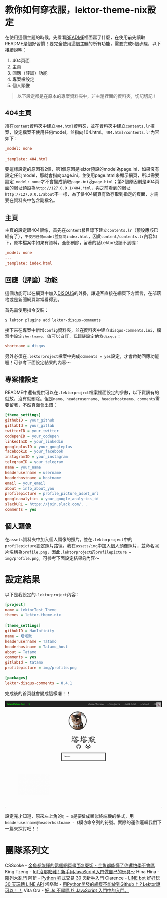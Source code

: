 教你如何穿衣服，lektor-theme-nix設定
===

在使用這個主題的時候，先看看[README](https://github.com/rlaverde/lektor-theme-nix/)裡面寫了什麼，在使用前先讀取README是個好習慣！要完全使用這個主題的所有功能，需要完成5個步驟，以下接續說明：

1. 404頁面
2. 主頁
3. 回應（評論）功能
4. 專案檔設定
5. 個人頭像

> 以下設定都是在原本的專案資料夾中，非主題裡面的資料夾，切記切記！

## 404主頁

須在`content`資料夾中建立`404.html`資料夾，並在資料夾中建立`contents.lr`檔案，設定檔案不使用任何model，並指向404.html。`404.html/contents.lr`內容如下：

```ini
_model: none
---
_template: 404.html
```

要這樣設定的原因有2個，第1個原因是lektor預設的model為page.ini，如果沒有設定任何model，那就會指向page.ini，並使用page.html來顯示網頁，所以需要設定`_model: none`才不會變成讀取`page.ini`及`page.html`；第2個原因則是404頁面的網址預設為`http://127.0.0.1/404.html`，與之前看到的網址`http://127.0.0.1/about`不一樣，為了使404網頁有效存取到指定的頁面，才需要在資料夾中包含副檔名。

## 主頁

主頁的設定跟404很像，首先在`content`根目錄下建立`contents.lr`（預設應該已經有了），`不使用任何model`並`指向index.html`，因此`content/contents.lr`內容如下，原本檔案中如果有資料，全部刪除，留著的話Lektor也讀不到喔：

```ini
_model: none
---
_template: index.html
```

## 回應（評論）功能

這個功能可以在網頁中加入[DISQUS](https://disqus.com/)的外掛，讓遊客直接在網頁下方留言，在部落格或是新聞網頁常常看得到。

首先需使用指令安裝：

```
$ lektor plugins add lektor-disqus-comments
```

接下來在專案中新增`config`資料夾，並在資料夾中建立`disqus-comments.ini`，檔案中設定`shortname`，值可以自訂，我這邊設定他為`disqus`：

```ini
shortname = disqus
```

另外必須在`.lektorproject`檔案中完成`comments = yes`設定，才會啟動回應功能喔！可參考下面設定結果的內容～

## 專案檔設定

README中還有提供可以在`.lektorproject`檔案裡面設定的參數，以下資訊有的就放，沒有就刪除。但是`name`、`headerusername`、`headerhostname`、`comments`需要留著，不然頁面會出錯：

```ini
[theme_settings]
githubID = your_github
gitlabId = your_gitlab
twitterID = your_twitter
codepenID = your_codepen
linkedInID = your_linkedin
googleplusID = your_googleplus
facebookID = your_facebook
instagramID = your_instagram
telegramID = your_telegram
name = your_name
headerusername = username
headerhostname = hostname
email = your_email
about = info_about_you
profilepicture = profile_picture_asset_url
googleanalytics = your_google_analytics_id
slackURL = https://join.slack.com/...
comments = yes
```

## 個人頭像

在`assets`資料夾中加入個人頭像的照片，並在`.lektorproject`中的`profilepicture`設定照片路徑。我在`assets/img`中加入個人頭像照片，並命名照片名稱為`profile.png`，因此`.lektorproject`的`profilepicture = img/profile.png`。可參考下面設定結果的內容～

# 設定結果

以下是我設定的`.lektorproject`內容：

```ini
[project]
name = LektorTest_Theme
themes = lektor-theme-nix

[theme_settings]
githubID = HanInfinity
name = 塔塔默
headerusername = Tatamo
headerhostname = Tatamo_host
about = Tatamo
comments = yes
gitlabId = tatamo
profilepicture = img/profile.png

[packages]
lektor-disqus-comments = 0.4.1
```

完成後的首頁就會變成這樣囉！！

![lektor-theme-nix_完成設定畫面](../assets/image-20190922022618157.png)

設定完才知道，原來左上角的`@ ~ $`是要做成類似終端機的格式，用`headerusername@headerhostname - $`模仿命令列的符號。實際的運作邏輯我們下一篇來探討吧！！

# 團隊系列文
CSScoke - [金魚都能懂的這個網頁畫面怎麼切 - 金魚都能懂了你還怕學不會嗎](https://ithelp.ithome.com.tw/users/20112550/ironman/2623)
King Tzeng - [IoT沒那麼難！新手用JavaScript入門做自己的玩具～](https://ithelp.ithome.com.tw/users/20103130/ironman/2125)
Hina Hina - [陣列大亂鬥](https://ithelp.ithome.com.tw/users/20120000/ironman/2256) 
阿斬 - [Python 程式交易 30 天新手入門](https://ithelp.ithome.com.tw/users/20120536/ironman/2571)
Clarence - [LINE bot 好好玩 30 天玩轉 LINE API](https://ithelp.ithome.com.tw/users/20117701/ironman/2634)
塔塔默 - [用Python開發的網頁不能放到Github上？Lektor說可以！！](https://ithelp.ithome.com.tw/users/20112552/ironman/2735)
Vita Ora - [好 Js 不學嗎 !? JavaScript 入門中的入門。](https://ithelp.ithome.com.tw/users/20112656/ironman/2782)